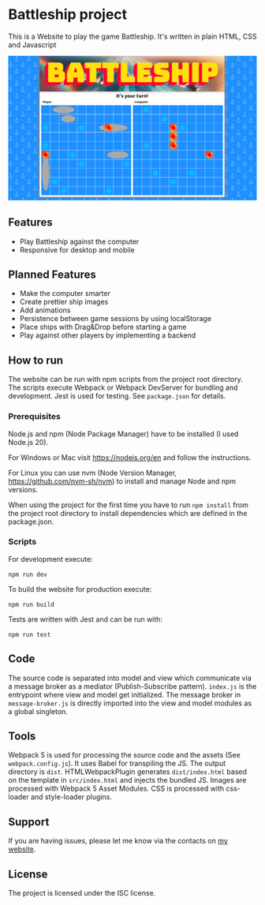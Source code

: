# Battleship project

This is a Website to play the game Battleship. It's written in plain HTML, CSS and Javascript

![Screenshot of the battleship website showcasing the gameplay](battleship-example.png)

## Features

- Play Battleship against the computer
- Responsive for desktop and mobile

## Planned Features

- Make the computer smarter
- Create prettier ship images
- Add animations
- Persistence between game sessions by using localStorage
- Place ships with Drag&Drop before starting a game
- Play against other players by implementing a backend

## How to run

The website can be run with npm scripts from the project root directory. The scripts execute Webpack or Webpack DevServer for bundling and development. Jest is used for testing. See `package.json` for details.

### Prerequisites

Node.js and npm (Node Package Manager) have to be installed (I used Node.js 20).

For Windows or Mac visit https://nodejs.org/en and follow the instructions.

For Linux you can use nvm (Node Version Manager, https://github.com/nvm-sh/nvm) to install and manage Node and npm versions.

When using the project for the first time you have to run `npm install` from the project root directory to install dependencies which are defined in the package.json.

### Scripts

For development execute:

    npm run dev

To build the website for production execute:

    npm run build

Tests are written with Jest and can be run with:

    npm run test

## Code

The source code is separated into model and view which communicate via a message broker as a mediator (Publish-Subscribe pattern). `index.js` is the entrypoint where view and model get initialized. The message broker in `message-broker.js` is directly imported into the view and model modules as a global singleton.

## Tools

Webpack 5 is used for processing the source code and the assets (See `webpack.config.js`). It uses Babel for transpiling the JS. The output directory is `dist`. HTMLWebpackPlugin generates `dist/index.html` based on the template in `src/index.html` and injects the bundled JS. Images are processed with Webpack 5 Asset Modules. CSS is processed with css-loader and style-loader plugins.

## Support

If you are having issues, please let me know via the contacts on [my website](https://sjohannknecht.de).

## License

The project is licensed under the ISC license.
